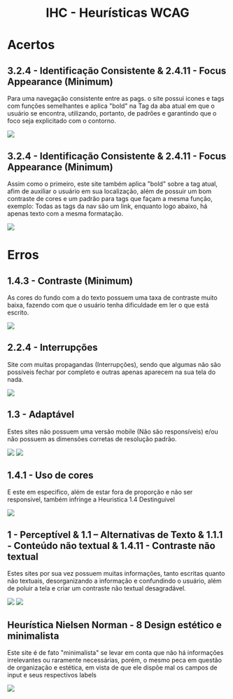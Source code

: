 <h1 align="center">
  IHC - Heurísticas WCAG
</h1>

# Acertos
## 3.2.4 - Identificação Consistente  &  2.4.11 - Focus Appearance (Minimum)
 
Para uma navegação consistente entre as pags. o site possui icones e tags com funções semelhantes e aplica "bold" na Tag da aba atual em que o usuário se encontra, utilizando, portanto, de padrões e garantindo que o foco seja explicitado com o contorno.

<img src="img/DM.png">

## 3.2.4 - Identificação Consistente  &  2.4.11 - Focus Appearance (Minimum)
 
Assim como o primeiro, este site também aplica "bold" sobre a tag atual, afim de auxiliar o usuário em sua localização, além de possuir um bom contraste de cores e um padrão para tags que façam a mesma função, exemplo: Todas as tags da nav são um link, enquanto logo abaixo, há apenas texto com a mesma formatação.

<img src="img/TecSUS.png">

# Erros

## 1.4.3 - Contraste (Minimum)
As cores do fundo com a do texto possuem uma taxa de contraste muito baixa, fazendo com que o usuário tenha dificuldade em ler o que está escrito.

<img src="img/XPro.png">

## 2.2.4 - Interrupções
Site com muitas propagandas (Interrupções), sendo que algumas não são possíveis fechar por completo e outras apenas aparecem na sua tela do nada.

<img src="img/NoticiasAutomotivas.png">

## 1.3 - Adaptável
Estes sites não possuem uma versão mobile (Não são responsíveis) e/ou não possuem as dimensões corretas de resolução padrão.

<img src="img/BibliotecaFGV.png">
<img src="img/Paysandu.png">

## 1.4.1 - Uso de cores
E este em especifico, além de estar fora de proporção e não ser responsivel, também infringe a Heuristica 1.4 Destinguivel
  
<img src="img/Sintegra.png">


## 1 - Perceptível & 1.1 – Alternativas de Texto & 1.1.1 - Conteúdo não textual & 1.4.11 - Contraste não textual
Estes sites por sua vez possuem muitas informações, tanto escritas quanto não textuais, desorganizando a informação e confundindo o usuário, além de poluir a tela e criar um contraste não textual desagradável.

<img src="img/Americanas.png">
<img src="img/Pichau.png">

## Heurística Nielsen Norman - 8 Design estético e minimalista
Este site é de fato "minimalista" se levar em conta que não há informações irrelevantes ou raramente necessárias, porém, o mesmo peca em questão de organização e estética, em vista de que ele dispõe mal os campos de input e seus respectivos labels

<img src="img/TribunalJusticaSergipe.png">


